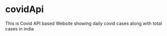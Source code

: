 # covidApi
This is Covid API based Website showing daily covid cases along with total cases in india

